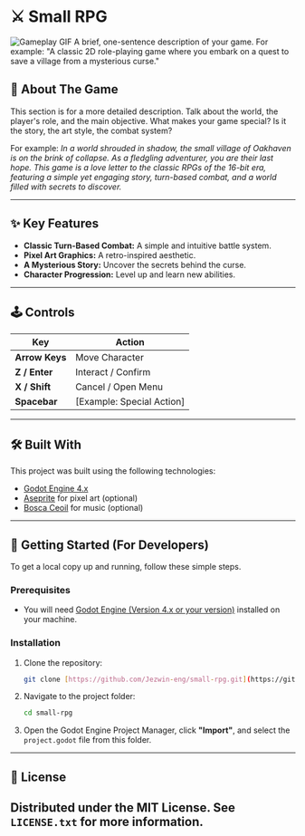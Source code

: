 # ⚔️ Small RPG

![Gameplay GIF](art/gameplay.gif)
A brief, one-sentence description of your game. For example: "A classic 2D role-playing game where you embark on a quest to save a village from a mysterious curse."

## 📖 About The Game

This section is for a more detailed description. Talk about the world, the player's role, and the main objective. What makes your game special? Is it the story, the art style, the combat system?

For example:
*In a world shrouded in shadow, the small village of Oakhaven is on the brink of collapse. As a fledgling adventurer, you are their last hope. This game is a love letter to the classic RPGs of the 16-bit era, featuring a simple yet engaging story, turn-based combat, and a world filled with secrets to discover.*

---

## ✨ Key Features

* **Classic Turn-Based Combat:** A simple and intuitive battle system.
* **Pixel Art Graphics:** A retro-inspired aesthetic.
* **A Mysterious Story:** Uncover the secrets behind the curse.
* **Character Progression:** Level up and learn new abilities.
---

## 🕹️ Controls

| Key              | Action                  |
| ---------------- | ----------------------- |
| **Arrow Keys** | Move Character          |
| **Z / Enter** | Interact / Confirm      |
| **X / Shift** | Cancel / Open Menu      |
| **Spacebar** | [Example: Special Action] |

---

## 🛠️ Built With

This project was built using the following technologies:

* [Godot Engine 4.x](https://godotengine.org/)
* [Aseprite](https://www.aseprite.org/) for pixel art (optional)
* [Bosca Ceoil](https://boscaceoil.net/) for music (optional)

---

## 🚀 Getting Started (For Developers)

To get a local copy up and running, follow these simple steps.

### Prerequisites

* You will need [Godot Engine (Version 4.x or your version)](https://godotengine.org/download/) installed on your machine.

### Installation

1.  Clone the repository:
    ```sh
    git clone [https://github.com/Jezwin-eng/small-rpg.git](https://github.com/Jezwin-eng/small-rpg.git)
    ```
2.  Navigate to the project folder:
    ```sh
    cd small-rpg
    ```
3.  Open the Godot Engine Project Manager, click **"Import"**, and select the `project.godot` file from this folder.

---

## 📜 License

Distributed under the MIT License. See `LICENSE.txt` for more information.
---

